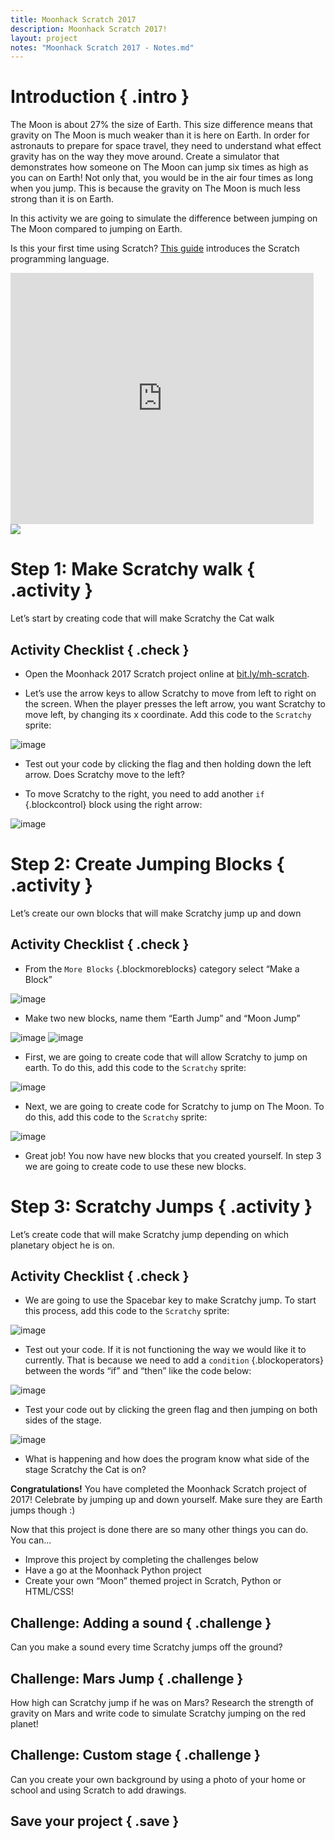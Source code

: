 ```yaml
---
title: Moonhack Scratch 2017
description: Moonhack Scratch 2017!
layout: project
notes: "Moonhack Scratch 2017 - Notes.md"
---
```


# Introduction { .intro }

The Moon is about 27% the size of Earth. This size difference means that gravity on The Moon is much weaker than it is here on Earth. In order for astronauts to prepare for space travel, they need to understand what effect gravity has on the way they move around. Create a simulator that demonstrates how someone on The Moon can jump six times as high as you can on Earth! Not only that, you would be in the air four times as long when you jump. This is because the gravity on The Moon is much less strong than it is on Earth.  

In this activity we are going to simulate the difference between jumping on The Moon compared to jumping on Earth.

Is this your first time using Scratch? [This guide](https://codeclubprojects.org/en-GB/resources/scratch-intro/) introduces the Scratch programming language.

<div class="scratch-preview">
  <iframe allowtransparency="true" width="485" height="402" src="https://scratch.mit.edu/projects/embed/160241020/?autostart=false" frameborder="0"></iframe>
  <img src="images/moon-final.png">
</div>

# Step 1: Make Scratchy walk { .activity }
Let’s start by creating code that will make Scratchy the Cat walk

## Activity Checklist { .check }

+ Open the Moonhack 2017 Scratch project online at <a href="https://bit.ly/mh-scratch">bit.ly/mh-scratch</a>.

+ Let’s use the arrow keys to allow Scratchy to move from left to right on the screen. When the player presses the left arrow, you want Scratchy to move left, by changing its x coordinate. Add this code to the `Scratchy` sprite:

![image](images/step1-1.png)

+ Test out your code by clicking the flag and then holding down the left arrow. Does Scratchy move to the left?

+ To move Scratchy to the right, you need to add another `if` {.blockcontrol} block using the right arrow:

![image](images/step1-2.png)


# Step 2: Create Jumping Blocks { .activity }

Let’s create our own blocks that will make Scratchy jump up and down

## Activity Checklist { .check }

+ From the  `More Blocks` {.blockmoreblocks} category select “Make a Block”

![image](images/step2-1.png)

+ Make two new blocks, name them “Earth Jump” and “Moon Jump”

![image](images/step2-2.png)
![image](images/step2-3.png)  

+ First, we are going to create code that will allow Scratchy to jump on earth. To do this, add this code to the `Scratchy` sprite:  

![image](images/step2-4.png)

+ Next, we are going to create code for Scratchy to jump on The Moon. To do this, add this code to the `Scratchy` sprite:

![image](images/step2-5.png)

+ Great job! You now have new blocks that you created yourself. In step 3 we are going to create code to use these new blocks.

# Step 3: Scratchy Jumps { .activity }

Let’s create code that will make Scratchy jump depending on which planetary object he is on.

## Activity Checklist { .check }

+ We are going to use the Spacebar key to make Scratchy jump. To start this process, add this code to the `Scratchy` sprite:

![image](images/step3-1.png)

+ Test out your code. If it is not functioning the way we would like it to currently. That is because we need to add a `condition` {.blockoperators} between the words “if” and “then” like the code below:

![image](images/step3-2.png)

+ Test your code out by clicking the green flag and then jumping on both sides of the stage.

![image](images/step3-3.png)

+ What is happening and how does the program know what side of the stage Scratchy the Cat is on?

**Congratulations!** You have completed the Moonhack Scratch project of 2017! Celebrate by jumping up and down yourself. Make sure they are Earth jumps though :)

Now that this project is done there are so many other things you can do. You can...

* Improve this project by completing the challenges below
* Have a go at the Moonhack Python project
* Create your own “Moon” themed project in Scratch, Python or HTML/CSS!

## Challenge: Adding a sound { .challenge }
Can you make a sound every time Scratchy jumps off the ground?

## Challenge: Mars Jump { .challenge }
How high can Scratchy jump if he was on Mars? Research the strength of gravity on Mars and write code to simulate Scratchy jumping on the red planet!

## Challenge: Custom stage { .challenge }
Can you create your own background by using a photo of your home or school and using Scratch to add drawings.

## Save your project { .save }
